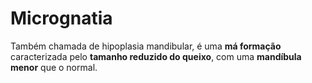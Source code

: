 # Micrognatia
Também chamada de hipoplasia mandibular, é uma **má formação** caracterizada pelo **tamanho reduzido do queixo**, com uma **mandíbula menor** que o normal.